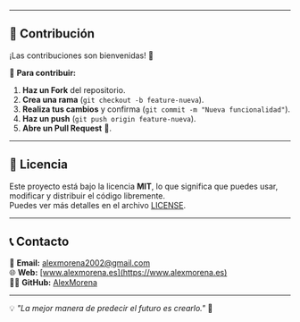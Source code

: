 
---

## 🤝 Contribución  

¡Las contribuciones son bienvenidas! 🎉  

🔹 **Para contribuir:**  
1. **Haz un Fork** del repositorio.  
2. **Crea una rama** (`git checkout -b feature-nueva`).  
3. **Realiza tus cambios** y confirma (`git commit -m "Nueva funcionalidad"`).  
4. **Haz un push** (`git push origin feature-nueva`).  
5. **Abre un Pull Request** 🚀.  

---

## 📜 Licencia  

Este proyecto está bajo la licencia **MIT**, lo que significa que puedes usar, modificar y distribuir el código libremente.  
Puedes ver más detalles en el archivo [LICENSE](LICENSE).  

---

## 📞 Contacto  

📧 **Email:** alexmorena2002@gmail.com  
🌐 **Web:** [www.alexmorena.es](https://www.alexmorena.es)  
👨‍💻 **GitHub:** [AlexMorena](https://github.com/AlexMorena)  

---

💡 *"La mejor manera de predecir el futuro es crearlo."* 🚀

